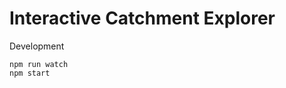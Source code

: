 Interactive Catchment Explorer
==============================

Development

```
npm run watch
npm start
```

